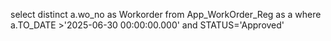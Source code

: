 select distinct a.wo_no as Workorder from App_WorkOrder_Reg as a where  a.TO_DATE >'2025-06-30 00:00:00.000'
and STATUS='Approved'
